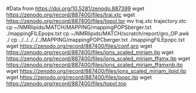 #Data from https://doi.org/10.5281/zenodo.887399
wget https://zenodo.org/record/887400/files/traj.xtc
wget https://zenodo.org/record/887400/files/topol.tpr
mv traj.xtc trajectory.xtc
cp ~/NMRlipids/MATCH/MAPPING/mappingPOPSberger.txt ./mappingFILEpops.txt
cp ~/NMRlipids/MATCH/scratch/report/gro_OP.awk ./
cp ../../../../../MAPPING/mappingPOPCberger.txt ./mappingFILEpopc.txt
wget https://zenodo.org/record/887400/files/conf.gro
wget https://zenodo.org/record/887400/files/ions_scaled_miriam.itp
wget https://zenodo.org/record/887400/files/ions_scaled_miriam_ffgmx.itp
wget https://zenodo.org/record/887400/files/ions_scaled_miriam_ffgmxnb.itp
wget https://zenodo.org/record/887400/files/ions_scaled_miriam_lipid.itp
wget https://zenodo.org/record/887400/files/popc.itp
wget https://zenodo.org/record/887400/files/topol.top
